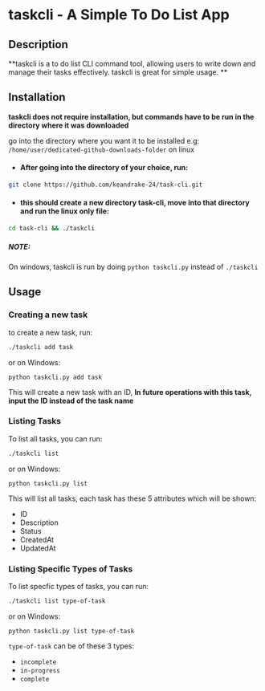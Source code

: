 # taskcli - A Simple To Do List App

## Description

**taskcli is a to do list CLI command tool, allowing users to write down and manage their tasks effectively. taskcli is great for simple usage. **

## Installation

**taskcli does not require installation, but commands have to be run in the directory where it was downloaded**



go into the directory where you want it to be installed e.g: `/home/user/dedicated-github-downloads-folder` on linux

* #### After going into the directory of your choice, run:

```bash
git clone https://github.com/keandrake-24/task-cli.git
```

* #### this should create a new directory task-cli, move into that directory and run the linux only file:

```bash
cd task-cli && ./taskcli
```

##### **NOTE:**
On windows, taskcli is run by doing `python taskcli.py` instead of `./taskcli`

## Usage

### Creating a new task

to create a new task, run:
```bash
./taskcli add task
```
or on Windows:
```
python taskcli.py add task
```
This will create a new task with an ID, **In future operations with this task, input the ID instead of the task name**

### Listing Tasks

To list all tasks, you can run:

```bash
./taskcli list
```
or on Windows:
```
python taskcli.py list
```

This will list all tasks, each task has these 5 attributes which will be shown:
* ID
* Description
* Status
* CreatedAt
* UpdatedAt

### Listing Specific Types of Tasks
  
To list specfic types of tasks, you can run:

```bash
./taskcli list type-of-task
```
or on Windows:
```
python taskcli.py list type-of-task
```

`type-of-task` can be of these 3 types:
* `incomplete`
* `in-progress` 
* `complete` 
